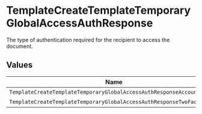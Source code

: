 # TemplateCreateTemplateTemporaryGlobalAccessAuthResponse

The type of authentication required for the recipient to access the document.


## Values

| Name                                                                   | Value                                                                  |
| ---------------------------------------------------------------------- | ---------------------------------------------------------------------- |
| `TemplateCreateTemplateTemporaryGlobalAccessAuthResponseAccount`       | ACCOUNT                                                                |
| `TemplateCreateTemplateTemporaryGlobalAccessAuthResponseTwoFactorAuth` | TWO_FACTOR_AUTH                                                        |